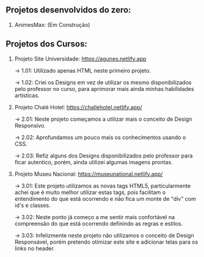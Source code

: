 ## Projetos desenvolvidos do zero:

1. AnimesMax: (Em Construção)


## Projetos dos Cursos:

1. Projeto Site Universidade: https://agunes.netlify.app
   
    → 1.01: Utilizado apenas HTML neste primeiro projeto.

    → 1.02: Criei os Designs em vez de utilizar os mesmo disponibilizados pelo professor no curso, para aprimorar mais ainda minhas habilidades artísticas.

2. Projeto Chalé Hotel: https://challehotel.netlify.app/

    → 2.01: Neste projeto começamos a utilizar mais o conceito de Design Responsivo.

    → 2.02: Aprofundamos um pouco mais os conhecimentos usando o CSS.

    → 2.03: Refiz alguns dos Designs disponibilizados pelo professor para ficar autentico, porém, ainda utilizei algumas imagens prontas.

3. Projeto Museu Nacional: https://museunational.netlify.app/
   
    → 3.01: Este projeto utilizamos as novas tags HTML5, particularmente achei que é muito melhor utilizar estas tags, pois facilitam o entendimento do que está ocorrendo e não fica um monte de "div" com id's e classes.
    
    → 3.02: Neste ponto já começo a me sentir mais confortável na compreensão do que está ocorrendo definindo as regras e estilos.

    → 3.03: Infelizmente neste projeto não utilizamos o conceito de Design Responsável, porém pretendo otimizar este site e adicionar telas para os links no header.
